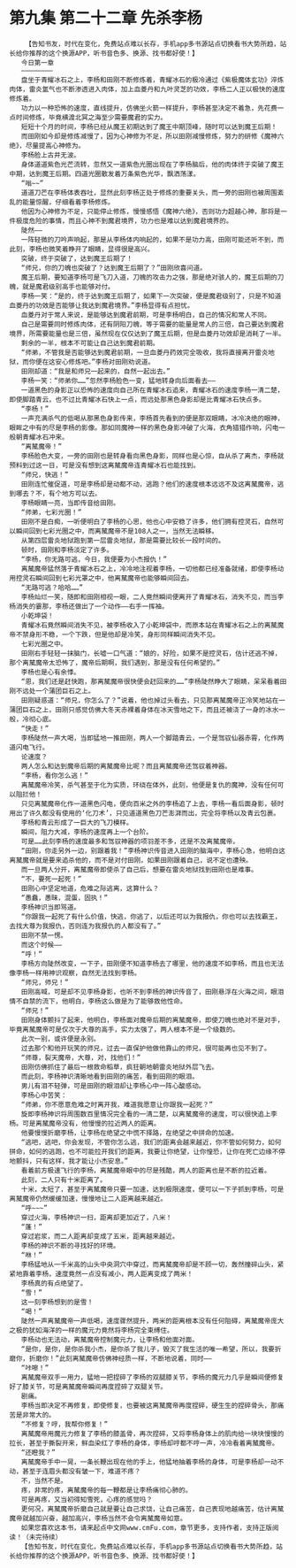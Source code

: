 # 第九集 第二十二章 先杀李杨
        【告知书友，时代在变化，免费站点难以长存，手机app多书源站点切换看书大势所趋，站长给你推荐的这个换源APP，听书音色多、换源、找书都好使！】
       今日第一章
       ————————
       盘坐于青耀冰石之上，李杨和田刚不断修炼着，青耀冰石的极冷通过《紫极魔体玄功》淬炼肉体，雷炎氲气也不断渗透进入肉体，加上血菱丹和九叶灵芝的功效，李杨二人正以极快的速度修炼着。
       功力以一种恐怖的速度，直线提升，仿佛坐火箭一样提升，李杨甚至决定不着急，先花费一点时间修炼，毕竟横渡北冥之海至少需要魔君的实力。
       短短十个月的时间，李杨已经从魔王初期达到了魔王中期顶峰，随时可以达到魔王后期！
       而田刚如今却是修炼减慢了，因为心神修为不足，所以田刚减慢修炼，努力的研修《魔神六绝》，尽量提高心神修为。
       李杨脸上古井无波。
       身体道道紫色光芒流转，忽然又一道紫色光圈出现在了李杨脑后，他的肉体终于突破了魔王中期，达到魔王后期。四道光圈散发着万条紫色光华，飘洒荡漾。
       “嗡~~”
       道道刀芒在李杨体表吞吐，显然此刻李杨正处于修炼的重要关头，而一旁的田刚也被周围紊乱的能量惊醒，仔细看着李杨修炼。
       他因为心神修为不足，只能停止修炼，慢慢感悟《魔神六绝》，否则功力超越心神，那将是一件极度危险的事情，而且心神不到魔君境界，功力也是难以达到魔君境界的。
       陡然——
       一阵轻微的刀吟声响起，那是从李杨体内响起的，如果不是功力高，田刚可能还听不到，而此刻，李杨也微笑着睁开了眼睛，显得很是高兴。
       突破，终于突破了，达到魔王后期了！
       “师兄，你的刀魄也突破了？达到魔王后期了？”田刚欣喜问道。
       魔王后期，要知道李杨可是飞刀入道，刀魄的攻击力之强，那是绝对骇人的，魔王后期的刀魄，就是魔君级别高手也能够对付。
       李杨一笑：“是的，终于达到魔王后期了，如果下一次突破，便是魔君级别了，只是不知道血菱丹的功效是否能够让我达到魔君境界。”李杨显得有点担忧。
       血菱丹对于常人来说，是能够达到魔君前期，可是李杨明白，自己的情况和常人不同。
       自己是需要同时修炼肉体，还有阴阳刀魄，等于需要的能量是常人的三倍，自己要达到魔君境界，所需要能量也是三倍，虽然现在仅仅达到了魔王后期，但是血菱丹功效却是消耗了一半。
       剩余的一半，根本不可能让自己达到魔君前期。
       “师弟，不管我是否能够达到魔君前期，一旦血菱丹药效完全吸收，我将直接离开雷炎地狱，而你便在这安心修炼吧。”李杨对田刚劝说道。
       田刚却道：“我是和师兄一起来的，自然一起出去。”
       李杨一笑：“师弟你……”忽然李杨脸色一变，猛地转身向后面看去——
       一道黑色的身影正以恐怖的速度向自己所在青耀冰石追来，青耀冰石的速度李杨一清二楚，即使脚踏青云，也不过比青耀冰石快上一点，而远处那黑色身影却是比青耀冰石快点多。
       “李杨！”
       一声充满杀气的低喝从那黑色身影传来，李杨首先看到的便是那双眼睛，冰冷决绝的眼神，眼眸之中有的尽是李杨的影像。那如同魔神一样的黑色身影冲破了火海，衣角猎猎作响，闪电一般朝青耀冰石冲来。
       “离檒魔帝！”
       李杨脸色大变，一旁的田刚也是转身看向黑色身影，同样也是心惊，自从杀了离杰，李杨就预料到过这一日，可是没有想到这离檒魔帝连青耀冰石也能找到。
       “师兄，快逃！”
       田刚连忙催促道，可是李杨却是动都不动，逃跑？他们的速度根本远远不及这离檒魔帝，逃到哪去？不，有个地方可以去。
       李杨眼睛一亮，当即传音给田刚。
       “师弟，七彩光圈！”
       田刚不是白痴，一听便明白了李杨的心思，他也心中安稳了许多，他们拥有控灵石，自然可以瞬间回到七彩光圈之中，而离檒魔帝不是108人之一，当然无法瞬移。
       从第四层雷炎地狱跑到第一层雷炎地狱，那是需要比较长一段时间的。
       顿时，田刚和李杨淡定了许多。
       “李杨，你无路可逃，今日，我便要为小杰报仇！”
       离檒魔帝猛然落于青耀冰石之上，冷冷地注视着李杨，一切他都已经准备就绪，即使李杨动用控灵石瞬间回到七彩光罩之中，他离檒魔帝也能够瞬间回去。
       “无路可逃？哈哈……”
       李杨灿烂一笑，随即和田刚相视一眼，二人竟然瞬间便离开了青耀冰石，消失不见，而当李杨消失的霎那，李杨还做出了一个动作——右手一挥袖。
       小乾坤袋！
       青耀冰石竟然瞬间消失不见，被李杨收入了小乾坤袋中，而原本站在青耀冰石之上的离檒魔帝不禁身形不稳，一个下跌，但是他却是冷笑，身形同样瞬间消失不见。
       七彩光圈之中。
       田刚右手轻轻一抹脑门，长嘘一口气道：“娘的，好险，如果不是控灵石，估计还逃不掉，那个离檒魔帝太恐怖了，魔帝后期啊，我们遇到，那是没有任何希望的。”
       李杨也是心有余悸。
       “恩，我们还是赶快跑，那离檒魔帝很快便会赶回来的……”李杨陡然睁大了眼睛，呆呆看着田刚不远处一个蒲团巨石之上。
       田刚疑惑道：“师兄，你怎么了？”说着，他也掉过头看去，只见那离檒魔帝正冷笑地站在一蒲团巨石之上，田刚只感觉仿佛大冬天赤裸着身体在冰天雪地之下，而且还被浇了一身的冰水一般，冷彻心底。
       “快走！”
       李杨陡然一声大喝，当即猛地一推田刚，两人一个脚踏青云，一个是驾驭仙器赤霄，化作两道闪电飞行。
       论速度？
       两人怎么和达到魔帝后期的离檒魔帝比呢？而且离檒魔帝还驾驭着神器。
       “李杨，看你怎么逃！”
       离檒魔帝冷笑，杀气甚至于化为实质，环绕在体外，此刻，他便是复仇的魔神，没有任何可以阻拦他！
       只见离檒魔帝化作一道黑色闪电，便向百米之外的李杨追了上去，李杨一看后面身影，顿时用出了许久都没有使用的‘化刀术’，只见道道黑色刀芒澎湃而出，完全将李杨以及青云包裹。
       李杨和青云形成了一巨大的飞刀模样。
       瞬间，阻力大减，李杨的速度再上一个台阶。
       可是……此刻李杨的速度最多和驾驭神器的项羽差不多，还是不及离檒魔帝。
       “田刚，你走另外一边，别跟着我！”李杨神识传音进入田刚的脑海中，李杨心急，他明白这离檒魔帝就是要来追杀他的，而不是对付田刚，如果田刚跟着自己，说不定也遭殃。
       而一旦两人分开，离檒魔帝即使杀了自己后，想要在雷炎地狱找到田刚也是难事。
       “不，要死一起死！”
       田刚心中坚定地道，危难之际逃离，这算什么？
       “愚蠢，愚昧，混蛋，固执！”
       李杨神识当即骂道。
       “你跟我一起死了有什么价值，快逃，你逃了，以后还可以为我报仇，你也可以去找霸王，去找大尊为我报仇，否则连为我报仇的人都没有了。”
       田刚不禁一愣。
       而这个时候——
       “呼！”
       李杨方向陡然改变，一下子，田刚便不知道李杨去了哪里，他的速度不如李杨，而且也无法像李杨一样用神识观察，自然无法找到李杨。
       “师兄，师兄！”
       田刚高喊，可是却不见李杨身影，也听不到李杨的神识传音了，田刚悬浮在火海之间，眼泪情不自禁的流下，他明白，李杨这么做是为了能够救他性命。
       “师兄！”
       田刚身体颤抖了起来，他明白，李杨面对魔帝后期的离檒魔帝，即使刀魄也绝对不是对手，毕竟离檒魔帝可是仅次于大尊的高手，实力太强了，两人根本不是一个级数的。
       此次一别，或许便是永别。
       过去那个和他开玩笑的师兄，过去一直保护他做他靠山的师兄，很可能再也见不到了。
       “师尊，裂天魔帝，大尊，对，找他们！”
       田刚仿佛抓住了最后一根救命稻草，疯狂朝地朝雷炎地狱外层飞去。
       而此刻，李杨神识清晰地看到田刚的痛苦，看到田刚的眼泪。
       男儿有泪不轻弹，可是田刚的眼泪却让李杨心中一阵心酸感动。
       李杨心中苦笑：
       “师弟，你不愿意危难之时离开我，难道我愿意让你跟我一起死？”
       旋即李杨神识将周围数百里情况完全看的一清二楚，以离檒魔帝的速度，可以很快追上李杨。可是离檒魔帝没有，他慢慢的拉近两人的距离。
       他要慢慢折磨李杨，让李杨在绝望之中慌不择路，在绝望之中拼命的加速。
       “逃吧，逃吧，你会发现，不管你怎么逃，我们的距离会越来越近，你不管如何努力，如何拼命，如何的逃跑，也不可能拉开我们的距离，我要让你绝望，让你惶恐，让你在死亡边缘不停地颤抖，只有这样，我才能让小杰安息。”
       看着前方极速飞行的李杨，离檒魔帝眼中的尽是残酷，两人的距离也是不断的拉近着。
       此刻，二人只有十米距离了。
       十米，太短了，甚至于离檒魔帝只要一加速，达到极限速度，便可以一下子抓到李杨，可是离檒魔帝仍然缓缓加速，慢慢地让二人距离越来越近。
       “呼~~~”
       穿过火海，李杨神识一扫，距离却更加近了，八米！
       “蓬！”
       穿过岩浆，而二人距离却变成了五米，距离越来越近。
       李杨的神识不断的寻找好的环境。
       “咻！”
       李杨猛地从一千米高的山头中央洞穴中穿过，而离檒魔帝却是不顾一切，轰然撞碎山头，紧紧地靠着李杨，速度竟然一点没有减小，两人距离变成了两米！
       李杨真的有点绝望了。
       “雪！”
       这一刻李杨想到的是雪！
       “喝！”
       陡然一声离檒魔帝一声低喝，速度骤然提升，两米的距离根本没有任何阻碍，离檒魔帝庞大之极的犹如海洋的一样的魔元力竟然将李杨完全束缚住。
       李杨动也无法动，离檒魔帝控制魔元力，让李杨和他面对面。
       “是你，是你，是你杀我小杰，是你杀了我儿子，毁灭了我生活的唯一希望，所以，我要折磨你，折磨你！”此刻离檒魔帝仿佛神经质一样，不断地说着，同时——
       “咔嚓！”
       离檒魔帝双手一用力，猛地一把捏碎了李杨的双腿膝关节，李杨的魔元力几乎是瞬间便修复好了膝关节，可是离檒魔帝瞬间再度捏碎了双腿关节。
       剧痛。
       李杨当即决定不再修复，即使修复，也要被这离檒魔帝再度捏碎，硬生生的捏碎骨头，那痛苦是非常大的。
       “不修复？哼，我帮你修复！”
       离檒魔帝用魔元力修复了李杨的膝盖骨，再次捏碎，又将李杨身体上的肌肉给一块块慢慢的拉长，甚至于撕裂开来，鲜血染红了李杨的身体，李杨却哼都不哼一声，冷冷看着离檒魔帝。
       “还瞪我？”
       离檒魔帝手中一晃，一条长鞭出现在他的手上，他猛地抽着李杨的身体，可是李杨却一动不动，甚至于连眉头都没有皱一下，难道不疼？
       不，当然不是。
       疼，非常的疼，离檒魔帝的每一鞭都是让李杨痛彻心肺的。
       可是再疼，又当初得知雪死，心疼的感觉吗？
       更何况，离檒魔帝折磨自己就是要让自己求饶，让自己痛苦，自己表现地越痛苦，估计离檒魔帝就越加兴奋，越加高兴，李杨当然不会令离檒魔帝如意。
       如果您喜欢这本书，请来起点中文网www.cmFu.com，章节更多，支持作者，支持正版阅读！（未完待续）
       【告知书友，时代在变化，免费站点难以长存，手机app多书源站点切换看书大势所趋，站长给你推荐的这个换源APP，听书音色多、换源、找书都好使！】